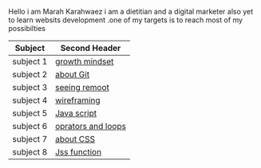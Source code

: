 Hello i am Marah Karahwaez i am a dietitian and a digital marketer  also yet to learn websits development .one of my targets is to reach most of my possibilties 

Subject | Second Header
------------ | -------------
subject 1 | [growth mindset](https://marahq.github.io/reading_notes/growth)
subject 2 | [about Git](https://marahq.github.io/reading_notes/aboutGit)
subject 3 |[seeing remoot](https://marahq.github.io/reading_notes/seeingremoot)
subject 4 |[wireframing](https://marahq.github.io/reading_notes/read03)
subject 5 |[Java script](https://marahq.github.io/reading_notes/read04)
subject 6 | [oprators and loops](https://marahq.github.io/reading_notes/read05)
subject 7 |[about CSS](https://marahq.github.io/reading_notes/read06)
subject 8 |[Jss function](https://marahq.github.io/reading_notes/read07)